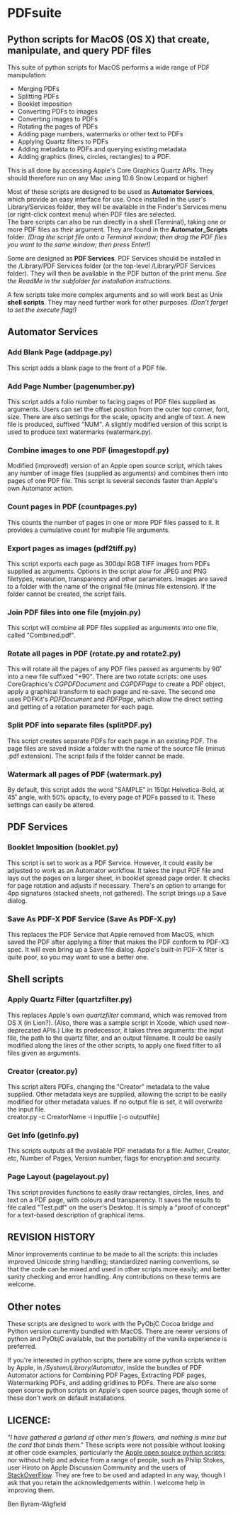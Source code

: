 # PDFsuite
## Python scripts for MacOS (OS X) that create, manipulate, and query PDF files

This suite of python scripts for MacOS performs a wide range of PDF manipulation:  
* Merging PDFs
* Splitting PDFs
* Booklet imposition
* Converting PDFs to images
* Converting images to PDFs
* Rotating the pages of PDFs
* Adding page numbers, watermarks or other text to PDFs
* Applying Quartz filters to PDFs
* Adding metadata to PDFs and querying existing metadata
* Adding graphics (lines, circles, rectangles) to a PDF.

This is all done by accessing Apple's Core Graphics Quartz APIs. They should therefore run on any Mac using 10.6 Snow Leopard or higher!

Most of these scripts are designed to be used as **Automator Services**, which provide an easy interface for use. Once installed in the user's Library/Services folder, they will be available in the Finder's Services menu (or right-click context menu) when PDF files are selected.  
The bare scripts can also be run directly in a shell (Terminal), taking one or more PDF files as their argument. They are found in the **Automator_Scripts** folder. _(Drag the script file onto a Terminal window; then drag the PDF files you want to the same window; then press Enter!)_ 

Some are designed as **PDF Services**. PDF Services should be installed in the <user>/Library/PDF Services folder (or the top-level /Library/PDF Services folder). They will then be available in the PDF button of the print menu. _See the ReadMe in the subfolder for installation instructions._

A few scripts take more complex arguments and so will work best as Unix **shell scripts**. They may need further work for other purposes. _(Don't forget to set the execute flag!)_

## Automator Services
### Add Blank Page (addpage.py)
This script adds a blank page to the front of a PDF file.

### Add Page Number (pagenumber.py)
This script adds a folio number to facing pages of PDF files supplied as arguments. Users can set the offset position from the outer top corner, font, size. There are also settings for the scale, opacity and angle of text. A new file is produced, suffixed "NUM". A slightly modified version of this script is used to produce text watermarks (watermark.py).

### Combine images to one PDF (imagestopdf.py)
Modified (improved!) version of an Apple open source script, which takes any number of image files (supplied as arguments) and combines them into pages of one PDF file. This script is several seconds faster than Apple's own Automator action.

### Count pages in PDF (countpages.py)
This counts the number of pages in one or more PDF files passed to it. It provides a cumulative count for multiple file arguments.

### Export pages as images (pdf2tiff.py)
This script exports each page as 300dpi RGB TIFF images from PDFs supplied as arguments. Options in the script alow for JPEG and PNG filetypes, resolution, transparency and other parameters. Images are saved to a folder with the name of the original file (minus file extension). If the folder cannot be created, the script fails.

### Join PDF files into one file (myjoin.py)
This script will combine all PDF files supplied as arguments into one file, called "Combined.pdf". 

### Rotate all pages in PDF (rotate.py and rotate2.py)
This will rotate all the pages of any PDF files passed as arguments by 90˚ into a new file suffixed "+90". There are two rotate scripts: one uses CoreGraphics's _CGPDFDocument_ and _CGPDFPage_ to create a PDF object, apply a graphical transform to each page and re-save. The second one uses PDFKit's _PDFDocument_ and _PDFPage_, which allow the direct setting and getting of a rotation parameter for each page.

### Split PDF into separate files (splitPDF.py)
This script creates separate PDFs for each page in an existing PDF. The page files are saved inside a folder with the name of the source file (minus .pdf extension). The script fails if the folder cannot be made.

### Watermark all pages of PDF (watermark.py)
By default, this script adds the word "SAMPLE" in 150pt Helvetica-Bold, at 45˚ angle, with 50% opacity, to every page of PDFs passed to it. These settings can easily be altered.

## PDF Services
### Booklet Imposition (booklet.py)
This script is set to work as a PDF Service. However, it could easily be adjusted to work as an Automator workflow. It takes the input PDF file and lays out the pages on a larger sheet, in booklet spread page order. It checks for page rotation and adjusts if necessary. There's an option to arrange for 4pp signatures (stacked sheets, not gathered). The script brings up a Save dialog.

### Save As PDF-X PDF Service (Save As PDF-X.py)
This replaces the PDF Service that Apple removed from MacOS, which saved the PDF after applying a filter that makes the PDF conform to PDF-X3 spec. It will even bring up a Save file dialog. Apple's built-in PDF-X filter is quite poor, so you may want to use a better one.

## Shell scripts
### Apply Quartz Filter (quartzfilter.py)
This replaces Apple's own _quartzfilter_ command, which was removed from OS X (in Lion?). (Also, there was a sample script in Xcode, which used now-deprecated APIs.) Like its predecessor, it takes three arguments: the input file, the path to the quartz filter, and an output filename. It could be easily modified along the lines of the other scripts, to apply one fixed filter to all files given as arguments.

### Creator (creator.py)
This script alters PDFs, changing the "Creator" metadata to the value supplied. Other metadata keys are supplied, allowing the script to be easily modified for other metadata values. If no output file is set, it will overwrite the input file.  
creator.py -c CreatorName -i inputfile [-o outputfile]

### Get Info (getInfo.py)
This scripts outputs all the available PDF metadata for a file: Author, Creator, etc, Number of Pages, Version number, flags for encryption and security.

### Page Layout (pagelayout.py)
This script provides functions to easily draw rectangles, circles, lines, and text on a PDF page, with colours and transparency. It saves the results to file called "Test.pdf" on the user's Desktop. It is simply a "proof of concept" for a text-based description of graphical items.

## REVISION HISTORY
Minor improvements continue to be made to all the scripts: this includes improved Unicode string handling; standardized naming conventions, so that the code can be mixed and used in other scripts more easily; and better sanity checking and error handling. Any contributions on these terms are welcome.

## Other notes

These scripts are designed to work with the PyObjC Cocoa bridge and Python version currently bundled with MacOS. There are newer versions of python and PyObjC available, but the portability of the vanilla experience is preferred. 

If you're interested in python scripts, there are some python scripts written by Apple, in _/System/Library/Automator_, inside the bundles of PDF Automator actions for Combining PDF Pages, Extracting PDF pages, Watermarking PDFs, and adding gridlines to PDFs. There are also some open source python scripts on Apple's open source pages, though some of these don't work on default installations.

## LICENCE:
_"I have gathered a garland of other men's flowers, and nothing is mine but the cord that binds them."_ These scripts were not possible without looking at other code examples, particularly the [Apple open source python scripts](https://opensource.apple.com/source/pyobjc/); nor without help and advice from a range of people, such as Philip Stokes, user Hiroto on Apple Discussion Community and the users of [StackOverFlow](http://stackoverflow.com). They are free to be used and adapted in any way, though I ask that you retain the acknowledgements within. I welcome help in improving them.

Ben Byram-Wigfield
